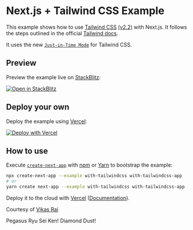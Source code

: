 # Next.js + Tailwind CSS Example

This example shows how to use [Tailwind CSS](https://tailwindcss.com/) [(v2.2)](https://blog.tailwindcss.com/tailwindcss-2-2) with Next.js. It follows the steps outlined in the official [Tailwind docs](https://tailwindcss.com/docs/guides/nextjs).

It uses the new [`Just-in-Time Mode`](https://tailwindcss.com/docs/just-in-time-mode) for Tailwind CSS.

## Preview

Preview the example live on [StackBlitz](http://stackblitz.com/):

[![Open in StackBlitz](https://developer.stackblitz.com/img/open_in_stackblitz.svg)](https://stackblitz.com/github/vercel/next.js/tree/canary/examples/with-tailwindcss)

## Deploy your own

Deploy the example using [Vercel](https://vercel.com?utm_source=github&utm_medium=readme&utm_campaign=next-example):

[![Deploy with Vercel](https://vercel.com/button)](https://vercel.com/new/git/external?repository-url=https://github.com/vercel/next.js/tree/canary/examples/with-tailwindcss&project-name=with-tailwindcss&repository-name=with-tailwindcss)

## How to use

Execute [`create-next-app`](https://github.com/vercel/next.js/tree/canary/packages/create-next-app) with [npm](https://docs.npmjs.com/cli/init) or [Yarn](https://yarnpkg.com/lang/en/docs/cli/create/) to bootstrap the example:

```bash
npx create-next-app --example with-tailwindcss with-tailwindcss-app
# or
yarn create next-app --example with-tailwindcss with-tailwindcss-app
```

Deploy it to the cloud with [Vercel](https://vercel.com/new?utm_source=github&utm_medium=readme&utm_campaign=next-example) ([Documentation](https://nextjs.org/docs/deployment)).

Courtesy of [Vikas Rai](https://github.com/raiv200)


Pegasus Ryu Sei Ken!
Diamond Dust!
